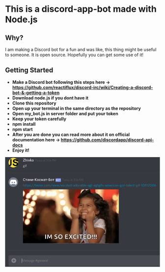 # This is a discord-app-bot made with Node.js

## Why?
I am making a Discord bot for a fun and was like, this thing might be useful to someone. It is open source. Hopefully you can get some use of it!

## Getting Started
*  <b>Make a Discord bot following this steps here -> https://github.com/reactiflux/discord-irc/wiki/Creating-a-discord-bot-&-getting-a-token</b>
*  <b>Download node.js if you dont have it</b>
*  <b>Clone this repository</b>
*  <b>Open up your terminal in the same directory as the repository</b>
*  <b>Open my_bot.js in server folder and put your token</b>
*  <b>Keep your token carefully</b>
*  <b>npm install</b>
*  <b>npm start</b>
*  <b>After you are done you can read more about it on official documentation here -> https://github.com/discordapp/discord-api-docs</b>
*  <b>Enjoy it!</b>

![gifImage](/Storage/images/discord.png?raw=true "Optional Title")
